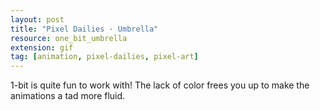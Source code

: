 ```yaml
---
layout: post
title: "Pixel Dailies · Umbrella"
resource: one_bit_umbrella
extension: gif
tag: [animation, pixel-dailies, pixel-art]
---
```


1-bit is quite fun to work with! The lack of color frees you up to make the animations a tad more fluid.